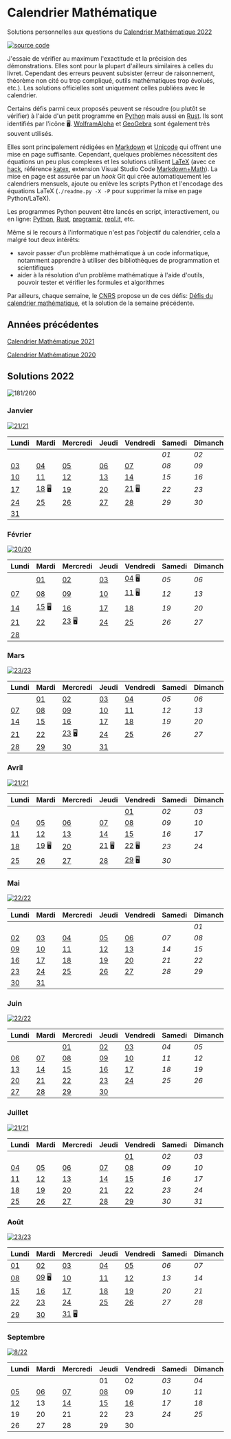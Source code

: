 # Calendrier Mathématique

Solutions personnelles aux questions du [Calendrier Mathématique 2022](https://www.pug.fr/produit/1944/9782706147852/calendrier-mathematique-2022)

[![source code](https://img.shields.io/static/v1?label=GitHub&message=code%20source&color=blue&style=for-the-badge&logo=github)](https://github.com/rene-d/calendrier-math)

J'essaie de vérifier au maximum l'exactitude et la précision des démonstrations. Elles sont pour la plupart d'ailleurs similaires à celles du livret. Cependant des erreurs peuvent subsister (erreur de raisonnement, théorème non cité ou trop compliqué, outils mathématiques trop évolués, etc.). Les solutions officielles sont uniquement celles publiées avec le calendrier.

Certains défis parmi ceux proposés peuvent se résoudre (ou plutôt se vérifier) à l'aide d'un petit programme en [Python](https://www.python.org) mais aussi en [Rust](http://rust-lang.org). Ils sont identifiés par l'icône 🖥. [WolframAlpha](https://www.wolframalpha.com) et [GeoGebra](https://www.geogebra.org/calculator) sont également très souvent utilisés.

Elles sont principalement rédigées en [Markdown](https://guides.github.com/features/mastering-markdown/) et [Unicode](https://en.wikipedia.org/wiki/Mathematical_operators_and_symbols_in_Unicode) qui offrent une mise en page suffisante. Cependant, quelques problèmes nécessitent des équations un peu plus complexes et les solutions utilisent [LaTeX](https://www.latex-project.org) (avec ce [hack](https://gist.github.com/a-rodin/fef3f543412d6e1ec5b6cf55bf197d7b), référence [katex](https://katex.org), extension Visual Studio Code [Markdown+Math](https://marketplace.visualstudio.com/items?itemName=goessner.mdmath)). La mise en page est assurée par un _hook_ Git qui crée automatiquement les calendriers mensuels, ajoute ou enlève les scripts Python et l'encodage des équations LaTeX (`./readme.py -X -P` pour supprimer la mise en page Python/LaTeX).

Les programmes Python peuvent être lancés en script, interactivement, ou en ligne: [Python](https://www.python.org/shell/), [Rust](https://play.rust-lang.org), [programiz](https://www.programiz.com/python-programming/online-compiler/), [repl.it](https://repl.it/), etc.

Même si le recours à l'informatique n'est pas l'objectif du calendrier, cela a malgré tout deux intérêts:

- savoir passer d'un problème mathématique à un code informatique, notamment apprendre à utiliser des bibliothèques de programmation et scientifiques
- aider à la résolution d'un problème mathématique à l'aide d'outils, pouvoir tester et vérifier les formules et algorithmes

Par ailleurs, chaque semaine, le [CNRS](https://portail.math.cnrs.fr) propose un de ces défis: [Défis du calendrier mathématique](https://images.math.cnrs.fr/-Defis-du-Calendrier-mathematique-.html), et la solution de la semaine précédente.

## Années précédentes

[Calendrier Mathématique 2021](2021/README.md)

[Calendrier Mathématique 2020](2020/README.md)

## Solutions 2022

![181/260](https://img.shields.io/static/v1?label=solutions&message=181/260%20%2870%25%29&color=blueviolet&style=flat-square)

### Janvier

[![21/21](https://img.shields.io/static/v1?label=fini&message=21/21&color=success&style=flat-square)](2022/janvier/)

|Lundi|Mardi|Mercredi|Jeudi|Vendredi|Samedi|Dimanche|
|---|---|---|---|---|---|---|
|    |    |    |    |    | *01* | *02* |
| [03](2022/janvier/README.md#lundi-3-janvier) | [04](2022/janvier/README.md#mardi-4-janvier) | [05](2022/janvier/README.md#mercredi-5-janvier) | [06](2022/janvier/README.md#jeudi-6-janvier) | [07](2022/janvier/README.md#vendredi-7-janvier) | *08* | *09* |
| [10](2022/janvier/README.md#lundi-10-janvier) | [11](2022/janvier/README.md#mardi-11-janvier) | [12](2022/janvier/README.md#mercredi-12-janvier) | [13](2022/janvier/README.md#jeudi-13-janvier) | [14](2022/janvier/README.md#vendredi-14-janvier) | *15* | *16* |
| [17](2022/janvier/README.md#lundi-17-janvier) | [18](2022/janvier/README.md#mardi-18-janvier) 🖥 | [19](2022/janvier/README.md#mercredi-19-janvier) | [20](2022/janvier/README.md#jeudi-20-janvier) | [21](2022/janvier/README.md#vendredi-21-janvier) 🖥 | *22* | *23* |
| [24](2022/janvier/README.md#lundi-24-janvier) | [25](2022/janvier/README.md#mardi-25-janvier) | [26](2022/janvier/README.md#mercredi-26-janvier) | [27](2022/janvier/README.md#jeudi-27-janvier) | [28](2022/janvier/README.md#vendredi-28-janvier) | *29* | *30* |
| [31](2022/janvier/README.md#lundi-31-janvier) |    |    |    |    |    |    |

### Février

[![20/20](https://img.shields.io/static/v1?label=fini&message=20/20&color=success&style=flat-square)](2022/fevrier/)

|Lundi|Mardi|Mercredi|Jeudi|Vendredi|Samedi|Dimanche|
|---|---|---|---|---|---|---|
|    | [01](2022/fevrier/README.md#mardi-1-février) | [02](2022/fevrier/README.md#mercredi-2-février) | [03](2022/fevrier/README.md#jeudi-3-février) | [04](2022/fevrier/README.md#vendredi-4-février) 🖥 | *05* | *06* |
| [07](2022/fevrier/README.md#lundi-7-février) | [08](2022/fevrier/README.md#mardi-8-février) | [09](2022/fevrier/README.md#mercredi-9-février) | [10](2022/fevrier/README.md#jeudi-10-février) | [11](2022/fevrier/README.md#vendredi-11-février) 🖥 | *12* | *13* |
| [14](2022/fevrier/README.md#lundi-14-février) | [15](2022/fevrier/README.md#mardi-15-février) 🖥 | [16](2022/fevrier/README.md#mercredi-16-février) | [17](2022/fevrier/README.md#jeudi-17-février) | [18](2022/fevrier/README.md#vendredi-18-février) | *19* | *20* |
| [21](2022/fevrier/README.md#lundi-21-février) | [22](2022/fevrier/README.md#mardi-22-février) | [23](2022/fevrier/README.md#mercredi-23-février) 🖥 | [24](2022/fevrier/README.md#jeudi-24-février) | [25](2022/fevrier/README.md#vendredi-25-février) | *26* | *27* |
| [28](2022/fevrier/README.md#lundi-28-février) |    |    |    |    |    |    |

### Mars

[![23/23](https://img.shields.io/static/v1?label=fini&message=23/23&color=success&style=flat-square)](2022/mars/)

|Lundi|Mardi|Mercredi|Jeudi|Vendredi|Samedi|Dimanche|
|---|---|---|---|---|---|---|
|    | [01](2022/mars/README.md#mardi-1-mars) | [02](2022/mars/README.md#mercredi-2-mars) | [03](2022/mars/README.md#jeudi-3-mars) | [04](2022/mars/README.md#vendredi-4-mars) | *05* | *06* |
| [07](2022/mars/README.md#lundi-7-mars) | [08](2022/mars/README.md#mardi-8-mars) | [09](2022/mars/README.md#mercredi-9-mars) | [10](2022/mars/README.md#jeudi-10-mars) | [11](2022/mars/README.md#vendredi-11-mars) | *12* | *13* |
| [14](2022/mars/README.md#lundi-14-mars) | [15](2022/mars/README.md#mardi-15-mars) | [16](2022/mars/README.md#mercredi-16-mars) | [17](2022/mars/README.md#jeudi-17-mars) | [18](2022/mars/README.md#vendredi-18-mars) | *19* | *20* |
| [21](2022/mars/README.md#lundi-21-mars) | [22](2022/mars/README.md#mardi-22-mars) | [23](2022/mars/README.md#mercredi-23-mars) 🖥 | [24](2022/mars/README.md#jeudi-24-mars) | [25](2022/mars/README.md#vendredi-25-mars) | *26* | *27* |
| [28](2022/mars/README.md#lundi-28-mars) | [29](2022/mars/README.md#mardi-29-mars) | [30](2022/mars/README.md#mercredi-30-mars) | [31](2022/mars/README.md#jeudi-31-mars) |    |    |    |

### Avril

[![21/21](https://img.shields.io/static/v1?label=fini&message=21/21&color=success&style=flat-square)](2022/avril/)

|Lundi|Mardi|Mercredi|Jeudi|Vendredi|Samedi|Dimanche|
|---|---|---|---|---|---|---|
|    |    |    |    | [01](2022/avril/README.md#vendredi-1-avril) | *02* | *03* |
| [04](2022/avril/README.md#lundi-4-avril) | [05](2022/avril/README.md#mardi-5-avril) | [06](2022/avril/README.md#mercredi-6-avril) | [07](2022/avril/README.md#jeudi-7-avril) | [08](2022/avril/README.md#vendredi-8-avril) | *09* | *10* |
| [11](2022/avril/README.md#lundi-11-avril) | [12](2022/avril/README.md#mardi-12-avril) | [13](2022/avril/README.md#mercredi-13-avril) | [14](2022/avril/README.md#jeudi-14-avril) | [15](2022/avril/README.md#vendredi-15-avril) | *16* | *17* |
| [18](2022/avril/README.md#lundi-18-avril) | [19](2022/avril/README.md#mardi-19-avril) 🖥 | [20](2022/avril/README.md#mercredi-20-avril) | [21](2022/avril/README.md#jeudi-21-avril) 🖥 | [22](2022/avril/README.md#vendredi-22-avril) 🖥 | *23* | *24* |
| [25](2022/avril/README.md#lundi-25-avril) | [26](2022/avril/README.md#mardi-26-avril) | [27](2022/avril/README.md#mercredi-27-avril) | [28](2022/avril/README.md#jeudi-28-avril) | [29](2022/avril/README.md#vendredi-29-avril) 🖥 | *30* |    |

### Mai

[![22/22](https://img.shields.io/static/v1?label=fini&message=22/22&color=success&style=flat-square)](2022/mai/)

|Lundi|Mardi|Mercredi|Jeudi|Vendredi|Samedi|Dimanche|
|---|---|---|---|---|---|---|
|    |    |    |    |    |    | *01* |
| [02](2022/mai/README.md#lundi-2-mai) | [03](2022/mai/README.md#mardi-3-mai) | [04](2022/mai/README.md#mercredi-4-mai) | [05](2022/mai/README.md#jeudi-5-mai) | [06](2022/mai/README.md#vendredi-6-mai) | *07* | *08* |
| [09](2022/mai/README.md#lundi-9-mai) | [10](2022/mai/README.md#mardi-10-mai) | [11](2022/mai/README.md#mercredi-11-mai) | [12](2022/mai/README.md#jeudi-12-mai) | [13](2022/mai/README.md#vendredi-13-mai) | *14* | *15* |
| [16](2022/mai/README.md#lundi-16-mai) | [17](2022/mai/README.md#mardi-17-mai) | [18](2022/mai/README.md#mercredi-18-mai) | [19](2022/mai/README.md#jeudi-19-mai) | [20](2022/mai/README.md#vendredi-20-mai) | *21* | *22* |
| [23](2022/mai/README.md#lundi-23-mai) | [24](2022/mai/README.md#mardi-24-mai) | [25](2022/mai/README.md#mercredi-25-mai) | [26](2022/mai/README.md#jeudi-26-mai) | [27](2022/mai/README.md#vendredi-27-mai) | *28* | *29* |
| [30](2022/mai/README.md#lundi-30-mai) | [31](2022/mai/README.md#mardi-31-mai) |    |    |    |    |    |

### Juin

[![22/22](https://img.shields.io/static/v1?label=fini&message=22/22&color=success&style=flat-square)](2022/juin/)

|Lundi|Mardi|Mercredi|Jeudi|Vendredi|Samedi|Dimanche|
|---|---|---|---|---|---|---|
|    |    | [01](2022/juin/README.md#mercredi-1-juin) | [02](2022/juin/README.md#jeudi-2-juin) | [03](2022/juin/README.md#vendredi-3-juin) | *04* | *05* |
| [06](2022/juin/README.md#lundi-6-juin) | [07](2022/juin/README.md#mardi-7-juin) | [08](2022/juin/README.md#mercredi-8-juin) | [09](2022/juin/README.md#jeudi-9-juin) | [10](2022/juin/README.md#vendredi-10-juin) | *11* | *12* |
| [13](2022/juin/README.md#lundi-13-juin) | [14](2022/juin/README.md#mardi-14-juin) | [15](2022/juin/README.md#mercredi-15-juin) | [16](2022/juin/README.md#jeudi-16-juin) | [17](2022/juin/README.md#vendredi-17-juin) | *18* | *19* |
| [20](2022/juin/README.md#lundi-20-juin) | [21](2022/juin/README.md#mardi-21-juin) | [22](2022/juin/README.md#mercredi-22-juin) | [23](2022/juin/README.md#jeudi-23-juin) | [24](2022/juin/README.md#vendredi-24-juin) | *25* | *26* |
| [27](2022/juin/README.md#lundi-27-juin) | [28](2022/juin/README.md#mardi-28-juin) | [29](2022/juin/README.md#mercredi-29-juin) | [30](2022/juin/README.md#jeudi-30-juin) |    |    |    |

### Juillet

[![21/21](https://img.shields.io/static/v1?label=fini&message=21/21&color=success&style=flat-square)](2022/juillet/)

|Lundi|Mardi|Mercredi|Jeudi|Vendredi|Samedi|Dimanche|
|---|---|---|---|---|---|---|
|    |    |    |    | [01](2022/juillet/README.md#vendredi-1-juillet) | *02* | *03* |
| [04](2022/juillet/README.md#lundi-4-juillet) | [05](2022/juillet/README.md#mardi-5-juillet) | [06](2022/juillet/README.md#mercredi-6-juillet) | [07](2022/juillet/README.md#jeudi-7-juillet) | [08](2022/juillet/README.md#vendredi-8-juillet) | *09* | *10* |
| [11](2022/juillet/README.md#lundi-11-juillet) | [12](2022/juillet/README.md#mardi-12-juillet) | [13](2022/juillet/README.md#mercredi-13-juillet) | [14](2022/juillet/README.md#jeudi-14-juillet) | [15](2022/juillet/README.md#vendredi-15-juillet) | *16* | *17* |
| [18](2022/juillet/README.md#lundi-18-juillet) | [19](2022/juillet/README.md#mardi-19-juillet) | [20](2022/juillet/README.md#mercredi-20-juillet) | [21](2022/juillet/README.md#jeudi-21-juillet) | [22](2022/juillet/README.md#vendredi-22-juillet) | *23* | *24* |
| [25](2022/juillet/README.md#lundi-25-juillet) | [26](2022/juillet/README.md#mardi-26-juillet) | [27](2022/juillet/README.md#mercredi-27-juillet) | [28](2022/juillet/README.md#jeudi-28-juillet) | [29](2022/juillet/README.md#vendredi-29-juillet) | *30* | *31* |

### Août

[![23/23](https://img.shields.io/static/v1?label=fini&message=23/23&color=success&style=flat-square)](2022/aout/)

|Lundi|Mardi|Mercredi|Jeudi|Vendredi|Samedi|Dimanche|
|---|---|---|---|---|---|---|
| [01](2022/aout/README.md#lundi-1-août) | [02](2022/aout/README.md#mardi-2-août) | [03](2022/aout/README.md#mercredi-3-août) | [04](2022/aout/README.md#jeudi-4-août) | [05](2022/aout/README.md#vendredi-5-août) | *06* | *07* |
| [08](2022/aout/README.md#lundi-8-août) | [09](2022/aout/README.md#mardi-9-août) 🖥 | [10](2022/aout/README.md#mercredi-10-août) | [11](2022/aout/README.md#jeudi-11-août) | [12](2022/aout/README.md#vendredi-12-août) | *13* | *14* |
| [15](2022/aout/README.md#lundi-15-août) | [16](2022/aout/README.md#mardi-16-août) | [17](2022/aout/README.md#mercredi-17-août) | [18](2022/aout/README.md#jeudi-18-août) | [19](2022/aout/README.md#vendredi-19-août) | *20* | *21* |
| [22](2022/aout/README.md#lundi-22-août) | [23](2022/aout/README.md#mardi-23-août) | [24](2022/aout/README.md#mercredi-24-août) | [25](2022/aout/README.md#jeudi-25-août) | [26](2022/aout/README.md#vendredi-26-août) | *27* | *28* |
| [29](2022/aout/README.md#lundi-29-août) | [30](2022/aout/README.md#mardi-30-août) | [31](2022/aout/README.md#mercredi-31-août) 🖥 |    |    |    |    |

### Septembre

[![8/22](https://img.shields.io/static/v1?label=en%20cours&message=8/22&color=informational&style=flat-square)](2022/septembre/)

|Lundi|Mardi|Mercredi|Jeudi|Vendredi|Samedi|Dimanche|
|---|---|---|---|---|---|---|
|    |    |    | 01 | 02 | *03* | *04* |
| [05](2022/septembre/README.md#lundi-5-septembre) | [06](2022/septembre/README.md#mardi-6-septembre) | [07](2022/septembre/README.md#mercredi-7-septembre) | [08](2022/septembre/README.md#jeudi-8-septembre) | 09 | *10* | *11* |
| [12](2022/septembre/README.md#lundi-12-septembre) | 13 | [14](2022/septembre/README.md#mercredi-14-septembre) | [15](2022/septembre/README.md#jeudi-15-septembre) | [16](2022/septembre/README.md#vendredi-16-septembre) | *17* | *18* |
| 19 | 20 | 21 | 22 | 23 | *24* | *25* |
| 26 | 27 | 28 | 29 | 30 |    |    |

